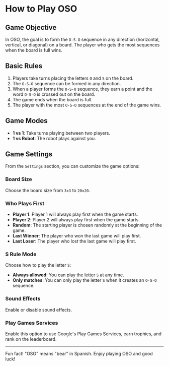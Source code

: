 # How to Play OSO

## Game Objective
In OSO, the goal is to form the `O-S-O` sequence in any direction (horizontal, vertical, or diagonal) on a board. The player who gets the most sequences when the board is full wins.

## Basic Rules
1. Players take turns placing the letters `O` and `S` on the board.
2. The `O-S-O` sequence can be formed in any direction.
3. When a player forms the `O-S-O` sequence, they earn a point and the word `O-S-O` is crossed out on the board.
4. The game ends when the board is full.
5. The player with the most `O-S-O` sequences at the end of the game wins.

## Game Modes
- **1 vs 1**: Take turns playing between two players.
- **1 vs Robot**: The robot plays against you.

## Game Settings
From the `Settings` section, you can customize the game options:

### Board Size
Choose the board size from `3x3` to `20x20`.

### Who Plays First
- **Player 1**: Player 1 will always play first when the game starts.
- **Player 2**: Player 2 will always play first when the game starts.
- **Random**: The starting player is chosen randomly at the beginning of the game.
- **Last Winner**: The player who won the last game will play first.
- **Last Loser**: The player who lost the last game will play first.

### S Rule Mode
Choose how to play the letter `S`:
  - **Always allowed**: You can play the letter `S` at any time.
  - **Only matches**: You can only play the letter `S` when it creates an `O-S-O` sequence.

### Sound Effects
Enable or disable sound effects.

### Play Games Services
Enable this option to use Google's Play Games Services, earn trophies, and rank on the leaderboard.  

---  

Fun fact! "OSO" means "bear" in Spanish. Enjoy playing OSO and good luck!
